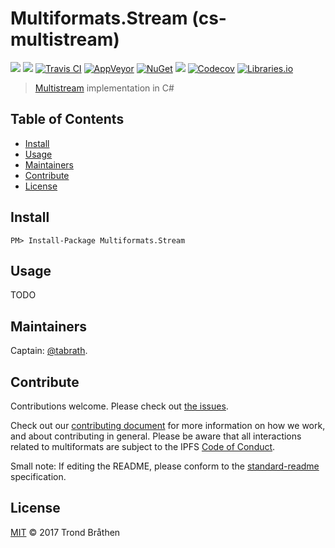 # Multiformats.Stream (cs-multistream)

[![](https://img.shields.io/badge/project-multiformats-blue.svg?style=flat-square)](https://github.com/multiformats/multiformats)
[![](https://img.shields.io/badge/freenode-%23ipfs-blue.svg?style=flat-square)](https://webchat.freenode.net/?channels=%23ipfs)
[![Travis CI](https://img.shields.io/travis/tabrath/cs-multistream.svg?style=flat-square&branch=master)](https://travis-ci.org/tabrath/cs-multistream)
[![AppVeyor](https://img.shields.io/appveyor/ci/tabrath/cs-multistream/master.svg?style=flat-square)](https://ci.appveyor.com/project/tabrath/cs-multistream)
[![NuGet](https://buildstats.info/nuget/Multiformats.Stream)](https://www.nuget.org/packages/Multiformats.Stream/)
[![](https://img.shields.io/badge/readme%20style-standard-brightgreen.svg?style=flat-square)](https://github.com/RichardLitt/standard-readme)
[![Codecov](https://img.shields.io/codecov/c/github/tabrath/cs-multistream/master.svg?style=flat-square)](https://codecov.io/gh/tabrath/cs-multistream)
[![Libraries.io](https://img.shields.io/librariesio/github/tabrath/cs-multistream.svg?style=flat-square)](https://libraries.io/github/tabrath/cs-multistream)

> [Multistream](https://github.com/multiformats/multistream) implementation in C#

## Table of Contents

- [Install](#install)
- [Usage](#usage)
- [Maintainers](#maintainers)
- [Contribute](#contribute)
- [License](#license)

## Install

    PM> Install-Package Multiformats.Stream

## Usage

TODO

## Maintainers

Captain: [@tabrath](https://github.com/tabrath).

## Contribute

Contributions welcome. Please check out [the issues](https://github.com/tabrath/cs-multistream/issues).

Check out our [contributing document](https://github.com/multiformats/multiformats/blob/master/contributing.md) for more information on how we work, and about contributing in general. Please be aware that all interactions related to multiformats are subject to the IPFS [Code of Conduct](https://github.com/ipfs/community/blob/master/code-of-conduct.md).

Small note: If editing the README, please conform to the [standard-readme](https://github.com/RichardLitt/standard-readme) specification.

## License

[MIT](LICENSE) © 2017 Trond Bråthen
